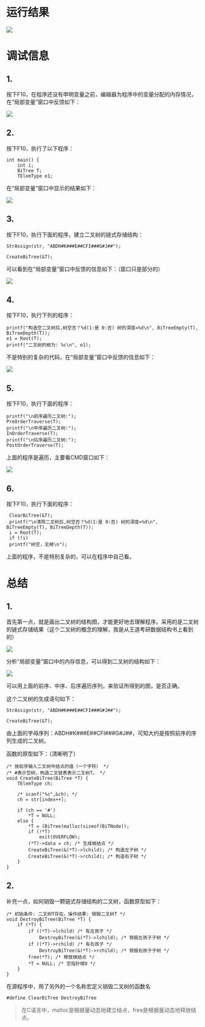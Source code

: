 # 运行结果 #
![](img/result.png)

# 调试信息 #
## 1. ##
按下F10，在程序还没有申明变量之前，编辑器为程序中的变量分配的内存情况，在“局部变量”窗口中反馈如下：

![](img/img1.png)

## 2. ##
按下F10，执行了以下程序：

    int main() {
    	int i;
    	BiTree T;
    	TElemType e1;

在“局部变量”窗口中显示的结果如下：

![](img/img2.png)

## 3. ##
按下F10，执行下面的程序，建立二叉树的链式存储结构：

	StrAssign(str, "ABDH#K###E##CFI###G#J##");

	CreateBiTree(&T);

可以看到在“局部变量”窗口中反馈的信息如下：（窗口只是部分的）

![](img/img3.png)

## 4. ##
按下F10，执行下列的程序：

	printf("构造空二叉树后,树空否？%d(1:是 0:否) 树的深度=%d\n", BiTreeEmpty(T), BiTreeDepth(T));
	e1 = Root(T);
	printf("二叉树的根为: %c\n", e1);

不是特别的复杂的代码，在“局部变量”窗口中反馈的信息如下：

![](img/img4.png)

## 5. ##
按下F10，执行下面的程序：

	printf("\n前序遍历二叉树:");
	PreOrderTraverse(T);
	printf("\n中序遍历二叉树:");
	InOrderTraverse(T);
	printf("\n后序遍历二叉树:");
	PostOrderTraverse(T);

上面的程序是遍历，主要看CMD窗口如下：

![](img/img5.png)

## 6. ##
按下F10，执行下面的程序：

     ClearBiTree(&T);
     printf("\n清除二叉树后,树空否？%d(1:是 0:否) 树的深度=%d\n", BiTreeEmpty(T), BiTreeDepth(T));
     i = Root(T);
     if (!i)
     printf("树空，无根\n");

上面的程序，不是特别复杂的，可以在程序中自己看。


# 总结 #
## 1. ##
首先第一点，就是画出二叉树的结构图，才能更好地去理解程序。采用的是二叉树的链式存储结果（这个二叉树的概念的理解，我是从王道考研数据结构书上看到的）

![](img/nb1.png)

分析“局部变量”窗口中的内存信息，可以得到二叉树的结构如下：

![](img/nb2.png)

可以用上面的前序、中序、后序遍历序列，来验证所得到的图，是否正确。

这个二叉树的生成语句如下：

	StrAssign(str, "ABDH#K###E##CFI###G#J##");

	CreateBiTree(&T);

由上面的字母序列：ABDH#K###E##CFI###G#J##，可知大约是按照前序的序列生成的二叉树。

函数的原型如下：（清晰明了）

    /* 按前序输入二叉树中结点的值（一个字符） */
    /* #表示空树，构造二叉链表表示二叉树T。 */
    void CreateBiTree(BiTree *T) {
    	TElemType ch;
    
    	/* scanf("%c",&ch); */
    	ch = str[index++];
    
    	if (ch == '#')
    		*T = NULL;
    	else {
    		*T = (BiTree)malloc(sizeof(BiTNode));
    		if (!*T)
    			exit(OVERFLOW);
    		(*T)->data = ch; /* 生成根结点 */
    		CreateBiTree(&(*T)->lchild); /* 构造左子树 */
    		CreateBiTree(&(*T)->rchild); /* 构造右子树 */
    	}
    }

## 2. ##
补充一点，如何销毁一颗链式存储结构的二叉树，函数原型如下：

    /* 初始条件: 二叉树T存在。操作结果: 销毁二叉树T */
    void DestroyBiTree(BiTree *T) {
    	if (*T) {
    		if ((*T)->lchild) /* 有左孩子 */
    			DestroyBiTree(&(*T)->lchild); /* 销毁左孩子子树 */
    		if ((*T)->rchild) /* 有右孩子 */
    			DestroyBiTree(&(*T)->rchild); /* 销毁右孩子子树 */
    		free(*T); /* 释放根结点 */
    		*T = NULL; /* 空指针赋0 */
    	}
    }

在源程序中，用了另外的一个名称宏定义销毁二叉树的函数名

    #define ClearBiTree DestroyBiTree

>在C语言中，malloc是根据量动态地建立结点，free是根据量动态地释放结点。





















